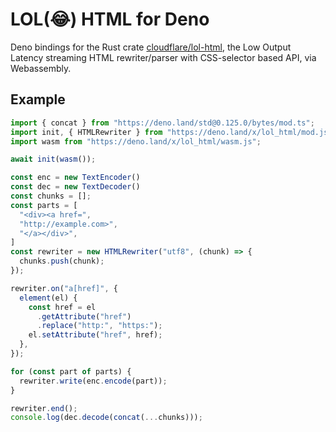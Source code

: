 # LOL(😂) HTML for Deno

Deno bindings for the Rust crate [cloudflare/lol-html](https://github.com/cloudflare/lol-html), the Low Output Latency streaming HTML rewriter/parser with CSS-selector based API, via Webassembly.

## Example

```ts
import { concat } from "https://deno.land/std@0.125.0/bytes/mod.ts";
import init, { HTMLRewriter } from "https://deno.land/x/lol_html/mod.js";
import wasm from "https://deno.land/x/lol_html/wasm.js";

await init(wasm());

const enc = new TextEncoder()
const dec = new TextDecoder()
const chunks = [];
const parts = [
  "<div><a href=",
  "http://example.com>",
  "</a></div>",
]
const rewriter = new HTMLRewriter("utf8", (chunk) => {
  chunks.push(chunk);
});

rewriter.on("a[href]", {
  element(el) {
    const href = el
      .getAttribute("href")
      .replace("http:", "https:");
    el.setAttribute("href", href);
  },
});

for (const part of parts) {
  rewriter.write(enc.encode(part));
}

rewriter.end();
console.log(dec.decode(concat(...chunks)));
```
